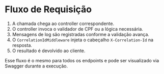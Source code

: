# Fluxo de Requisição

1. A chamada chega ao controller correspondente.
2. O controller invoca o validador de CPF ou a lógica necessária.
3. Mensagens de log são registradas conforme a validação avança.
4. O `CorrelationIdMiddleware` injeta o cabeçalho `X-Correlation-Id` na resposta.
5. O resultado é devolvido ao cliente.

Esse fluxo é o mesmo para todos os endpoints e pode ser visualizado via Swagger durante a execução.
